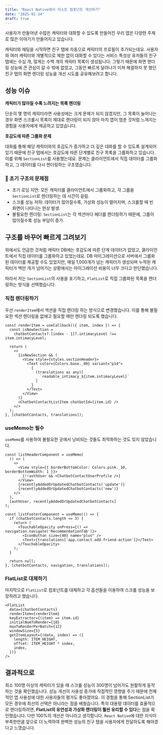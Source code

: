 ```yaml
---
title: "React Native에서 리스트 컴포넌트 개선하기"
date: "2025-01-24"
draft: true
---
```


사용자가 만들어낸 수많은 캐릭터와 대화할 수 있도록 만들어진 우리 앱은 다양한 주제로 많은 이야기가 만들어지고 있습니다.

캐릭터와 채팅을 시작하면 친구 탭에 자동으로 캐릭터의 프로필이 추가되는데요. 사용자와 여러 캐릭터와 개별적으로 제한 없이 대화할 수 있다는 서비스 특성상 유저들의 친구 탭에는 수십 개, 많게는 수백 개의 캐릭터 목록이 생성됩니다. 그렇기 때문에 화면 렌더링 성능에 큰 관심이 갈 수 밖에 없었고, 그동안 빠르게 달려나가 미쳐 해결하지 못 했던 친구 탭의 화면 렌더링 성능을 개선 시도를 공유해보려고 합니다.

## 성능 이슈

**캐릭터가 많아질 수록 느려지는 목록 렌더링**

단순히 몇 명의 캐릭터라면 사용성에는 크게 문제가 되지 않겠지만, 그 목록이 늘어나는 경우 화면 스크롤시 목록이 제대로 렌더링이 되지 않아 마치 앱이 멈춘 것처럼 느껴지는 경험을 사용자에게 제공하고 있었습니다.

**호감도에 따른 그룹화 문제**

대화를 통해 해당 캐릭터와의 호감도가 증가하고 더 깊은 대화를 할 수 있도록 설계되어 있기 때문에 친구 탭에서는 호감도에 따른 단계별로 친구 목록을 그룹화하고 있습니다. 이를 위해 `SectionList`를 사용했는데요. 문제는 클라이언트에서 직접 데이터를 그룹화하고, 그 데이터를 다시 렌더링하는 구조였습니다.

### 🚨 초기 구조의 문제점
-	초기 로딩 지연: 모든 캐릭터를 클라이언트에서 그룹화하고, 각 그룹을 `SectionList`로 렌더링하는 데 시간이 걸림.
-	스크롤 성능 저하: 데이터가 많아질수록, 가상화 성능이 떨어지며, 스크롤할 때 빈 화면이 나타나는 현상 발생.
-	불필요한 렌더링: `SectionList`는 각 섹션마다 헤더를 렌더링하기 때문에, 그룹이 많아질수록 성능 부담이 증가.

## 구조를 바꾸어 빠르게 그려보기

위에서도 언급한 것처럼 캐릭터 DB에는 호감도에 따른 단계 데이터가 없었고, 클라이언트에서 직접 데이터를 그룹화하고 있었는데요. DB 마이그레이션으로 서버에서 그룹화된 데이터를 제공할 수도 있었지만, 매일 1,000개가 넘는 캐릭터가 생성되며 누적된 캐릭터가 백만 개가 넘어가는 상황에서는 마이그레이션 비용이 너무 크다고 판단했습니다.

따라서 저는 `SectionList`의 사용을 포기하고, `FlatList`로 직접 그룹화된 목록을 렌더링하는 방식을 선택했습니다.

### 직접 렌더링하기
우선 `renderItem`에서 섹션을 직접 렌더링 하는 방식으로 변경했습니다. 이를 통해 불필요한 섹션 렌더링을 없애고 필요할 때만 렌더링 되도록 했습니다.

```
const renderItem = useCallback(({ item, index }) => {
  const isNewSection =
    chatbotContacts?.[index - 1]?.intimacyLevel !== item.intimacyLevel;

  return (
    <>
      {isNewSection && (
        <View style={styles.sectionHeader}>
          <Text color={Colors.base._80} variant="p14">
            {
              (translations as any)[
                `readable_intimacy_${item.intimacyLevel}`
              ]
            }
          </Text>
        </View>
      )}
      <ChatbotContactListItem chatbotId={item.id} />
    </>
  );
}, [chatbotContacts, translations]);
```

### useMemo는 필수
`useMemo`를 사용하여 불필요한 곳에서 낭비되는 것들도 최적화하는 것도 잊지 않았습니다.

```
const listHeaderComponent = useMemo(
  () => (
    <>
      <View style={{ borderBottomColor: Colors.pink._10, borderBottomWidth: 1 }}>
        {!!authUser && <ChatbotContactUserProfile />}
      </View>
      {recentlyAddedOrUpdatedChatbotContacts('update')}
      {recentlyAddedOrUpdatedChatbotContacts('new')}
    </>
  ),
  [authUser, recentlyAddedOrUpdatedChatbotContacts]
);

const listFooterComponent = useMemo(() => {
  if (chatbotContacts.length <= 3) {
    return (
      <TouchableOpacity onPress={() => navigation.navigate('RecommendationTab')}>
        <IconButton size={40} name="plus" />
        <Text>{translations['app.contact.add-friend-action']}</Text>
      </TouchableOpacity>
    );
  }

  return null;
}, [chatbotContacts, navigation, translations]);
```

### FlatList로 대체하기
마지막으로 `FlatList`로 컴포넌트를 대체하고 각 옵션들을 이용하여 스크롤 성능을 보장하려고 했습니다.

```
<FlatList
  data={chatbotContacts}
  renderItem={renderItem}
  keyExtractor={(item) => item.id}
  initialNumToRender={10}
  maxToRenderPerBatch={12}
  windowSize={5}
  getItemLayout={(data, index) => ({
    length: ITEM_HEIGHT,
    offset: ITEM_HEIGHT * index,
    index,
  })}
/>
```

## 결과적으로
최소 100명 이상의 캐릭터가 있을 때 스크롤 성능이 300명이 넘어가도 원활하게 동작하는 것을 확인했습니다. 성능 개선이 사용성 증가에 직접적인 영향을 주기 때문에 전체적인 앱 사용성에 대한 사용자들의 평가도 좋아졌어요. 이 경험을 통해 SectionList가 모든 경우에 최선의 선택은 아니라는 점을 배웠습니다. 특히 대용량 데이터를 효율적으로 렌더링하려면, **FlatList의 유연성과 가상화 렌더링이 훨씬 유리할 수 있다**는 점을 확인했습니다. 다만 100%의 개선은 아니라고 생각합니다. `React Native`에 대한 지식이 부족한만큼 앞으로 더 노력하여 완벽한 성능의 친구 탭을 사용자에게 전달하도록 해야겠다고 느꼈습니다.